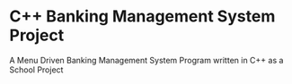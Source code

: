 # C++ Banking Management System Project
  A Menu Driven Banking Management System Program written in C++ as a School Project
